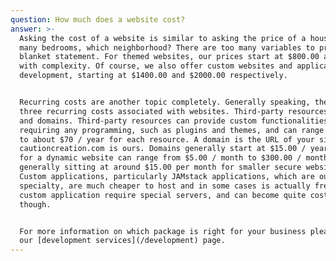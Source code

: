```yaml
---
question: How much does a website cost?
answer: >-
  Asking the cost of a website is similar to asking the price of a house. How
  many bedrooms, which neighborhood? There are too many variables to provide a
  blanket statement. For themed websites, our prices start at $800.00 and scale
  with complexity. Of course, we also offer custom websites and application
  development, starting at $1400.00 and $2000.00 respectively. 


  Recurring costs are another topic completely. Generally speaking, there are
  three recurring costs associated with websites. Third-party resources, hosting
  and domains. Third-party resources can provide custom functionalities without
  requiring any programming, such as plugins and themes, and can range from free
  to about $70 / year for each resource. A domain is the URL of your site,
  cautioncreation.com is ours. Domains generally start at $15.00 / year. Hosting
  for a dynamic website can range from $5.00 / month to $300.00 / month,
  generally sitting at around $15.00 per month for smaller secure websites.
  Custom applications, particularly JAMstack applications, which are our
  specialty, are much cheaper to host and in some cases is actually free. Some
  custom application require special servers, and can become quite costly
  though.


  For more information on which package is right for your business please visit
  our [development services](/development) page.
---
```

